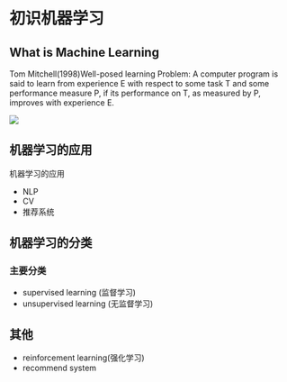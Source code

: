# 初识机器学习

## What is Machine Learning


Tom Mitchell(1998)Well-posed learning Problem: A computer program is said to learn from experience E with respect to some task T and some performance measure P, if its performance on T, as measured by P, improves with experience E.

![](https://moonstarimg.oss-cn-hangzhou.aliyuncs.com/picgo_img/20210712134639.png)

## 机器学习的应用

机器学习的应用 

- NLP
- CV
- 推荐系统

## 机器学习的分类


### 主要分类

- supervised learning (监督学习)
- unsupervised learning (无监督学习)

## 其他

- reinforcement learning(强化学习)
- recommend system
